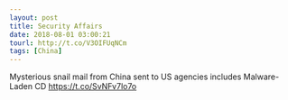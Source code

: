 ```yaml
---
layout: post
title: Security Affairs
date: 2018-08-01 03:00:21
tourl: http://t.co/V3OIFUqNCm
tags: [China]
---
```

Mysterious snail mail from China sent to US agencies includes Malware-Laden CD  https://t.co/SvNFv7lo7o
